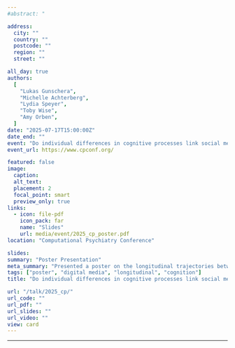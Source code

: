 ```yaml
---
#abstract: "

address:
  city: ""
  country: ""
  postcode: ""
  region: ""
  street: ""

all_day: true
authors:
  [
    "Lukas Gunschera",
    "Michelle Achterberg",
    "Lydia Speyer",
    "Toby Wise",
    "Amy Orben",
  ]
date: "2025-07-17T15:00:00Z"
date_end: ""
event: "Do individual differences in cognitive processes link social media use and mental health?"
event_url: https://www.cpconf.org/

featured: false
image:
  caption:
  alt_text:
  placement: 2
  focal_point: smart
  preview_only: true
links:
  - icon: file-pdf
    icon_pack: far
    name: "Slides"
    url: media/event/2025_cp_poster.pdf
location: "Computational Psychiatry Conference"

slides:
summary: "Poster Presentation"
meta_summary: "Presented a poster on the longitudinal trajectories between social media use and mental health, and the extent to which these are shaped by individual differences in cognitive processes."
tags: ["poster", "digital media", "longitudinal", "cognition"]
title: "Do individual differences in cognitive processes link social media use and mental health?"

url: "/talk/2025_cp/"
url_code: ""
url_pdf: ""
url_slides: ""
url_video: ""
view: card
---
```


---
